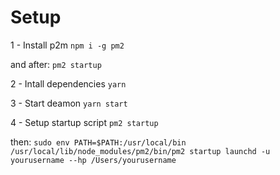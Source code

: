 # Setup

1 - Install p2m
`npm i -g pm2`

and after:
`pm2 startup`

2 - Intall dependencies
`yarn`

3 - Start deamon
`yarn start`

4 - Setup startup script
`pm2 startup`

then:
`sudo env PATH=$PATH:/usr/local/bin /usr/local/lib/node_modules/pm2/bin/pm2 startup launchd -u yourusername --hp /Users/yourusername`